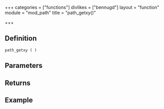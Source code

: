 +++
categories = ["functions"]
divlikes = ["bennugd"]
layout = "function"
module = "mod_path"
title = "path_getxy()"

+++

## Definition

    path_getxy ( )

## Parameters

## Returns

## Example
